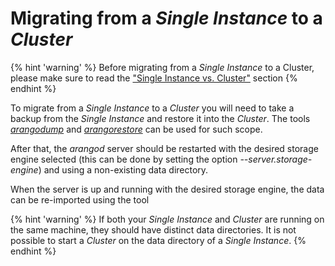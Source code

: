 Migrating from a _Single Instance_ to a _Cluster_
==================================================

{% hint 'warning' %}
Before migrating from a _Single Instance_ to a Cluster,
please make sure to read the 
["Single Instance vs. Cluster"](../Architecture/DifferenceSingleCluster.md)
section
{% endhint %}

To migrate from a _Single Instance_ to a _Cluster_ you will need
to take a backup from the _Single Instance_ and restore it into
the _Cluster_. The tools [_arangodump_](../Programs/Arangodump/README.md)
and [_arangorestore_](../Programs/Arangorestore/README.md) can be used
for such scope.

After that, the _arangod_ server should be restarted with the desired storage
engine selected (this can be done by setting the option *--server.storage-engine*) 
and using a non-existing data directory.

When the server is up and running with the desired storage engine, the data
can be re-imported using the tool

{% hint 'warning' %}
If both your _Single Instance_ and _Cluster_ are running on the same
machine, they should have distinct data directories. It is not possible
to start a _Cluster_ on the data directory of a _Single Instance_.
{% endhint %}
